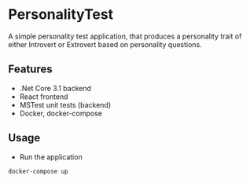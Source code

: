 # PersonalityTest
A simple personality test application, that produces a personality trait of either Introvert or Extrovert based on personality questions.

## Features
* .Net Core 3.1 backend
* React frontend
* MSTest unit tests (backend)
* Docker, docker-compose

## Usage
* Run the application
```bash
docker-compose up
```

